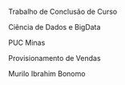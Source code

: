 Trabalho de Conclusão de Curso

Ciência de Dados e BigData

PUC Minas

Provisionamento de Vendas

Murilo Ibrahim Bonomo
